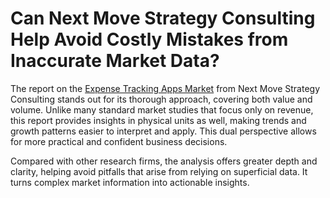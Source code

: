 # Can Next Move Strategy Consulting Help Avoid Costly Mistakes from Inaccurate Market Data?
The report on the [Expense Tracking Apps Market](https://www.nextmsc.com/report/expense-tracking-apps-market-ic3072) from Next Move Strategy Consulting stands out for its thorough approach, covering both value and volume. Unlike many standard market studies that focus only on revenue, this report provides insights in physical units as well, making trends and growth patterns easier to interpret and apply. This dual perspective allows for more practical and confident business decisions. 

Compared with other research firms, the analysis offers greater depth and clarity, helping avoid pitfalls that arise from relying on superficial data. It turns complex market information into actionable insights.
